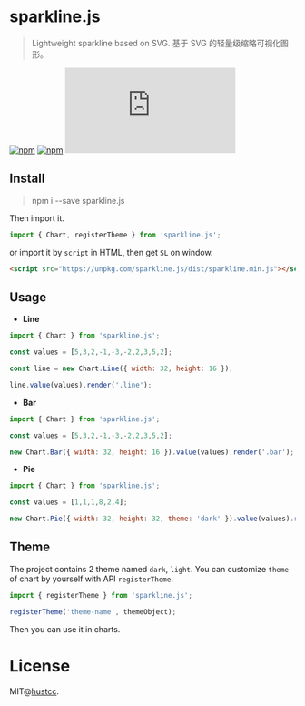 # sparkline.js

> Lightweight sparkline based on SVG. 基于 SVG 的轻量级缩略可视化图形。


[![npm](https://img.shields.io/npm/v/sparkline.js.svg)](https://www.npmjs.com/package/sparkline.js)
[![npm](https://img.shields.io/npm/dm/sparkline.js.svg)](https://www.npmjs.com/package/sparkline.js)
[![gzip](http://img.badgesize.io/https://unpkg.com/sparkline.js/dist/sparkline.min.js?compression=gzip)](https://unpkg.com/sparkline.js/dist/sparkline.min.js)



## Install


> npm i --save sparkline.js

Then import it.

```js
import { Chart, registerTheme } from 'sparkline.js';
```

or import it by `script` in HTML, then get `SL` on window.

```html
<script src="https://unpkg.com/sparkline.js/dist/sparkline.min.js"></script>
```



## Usage


 - **Line**

```js
import { Chart } from 'sparkline.js';

const values = [5,3,2,-1,-3,-2,2,3,5,2];

const line = new Chart.Line({ width: 32, height: 16 });

line.value(values).render('.line');
```

 - **Bar**

```js
import { Chart } from 'sparkline.js';

const values = [5,3,2,-1,-3,-2,2,3,5,2];

new Chart.Bar({ width: 32, height: 16 }).value(values).render('.bar');
```

 - **Pie**

```js
import { Chart } from 'sparkline.js';

const values = [1,1,1,8,2,4];

new Chart.Pie({ width: 32, height: 32, theme: 'dark' }).value(values).render('.pie');
```



## Theme


The project contains 2 theme named `dark`, `light`. You can customize `theme` of chart by yourself with API `registerTheme`.


```js
import { registerTheme } from 'sparkline.js';

registerTheme('theme-name', themeObject);
```

Then you can use it in charts.



# License


MIT@[hustcc](https://github.com/hustcc).
